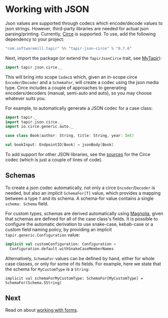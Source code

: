 # Working with JSON

Json values are supported through codecs which encode/decode values to json strings. However, third-party libraries are
needed for actual json parsing/printing. Currently, [Circe](https://github.com/circe/circe) is supported. To use, add
the following dependency to your project:

```scala
"com.softwaremill.tapir" %% "tapir-json-circe" % "0.7.6"
```

Next, import the package (or extend the `TapirJsonCirce` trait, see [MyTapir](../mytapir.html)):

```scala
import tapir.json.circe._
```

This will bring into scope `Codec`s which, given an in-scope circe `Encoder`/`Decoder` and a `SchemaFor`, will create a
codec using the json media type. Circe includes a couple of approaches to generating encoders/decoders (manual,
semi-auto and auto), so you may choose whatever suits you.

For example, to automatically generate a JSON codec for a case class:

```scala
import tapir._
import tapir.json.circe._
import io.circe.generic.auto._

case class Book(author: String, title: String, year: Int)

val bookInput: EndpointIO[Book] = jsonBody[Book]
```

To add support for other JSON libraries, see the 
[sources](https://github.com/softwaremill/tapir/blob/master/json/circe/src/main/scala/tapir/json/circe/JsonCirce.scala) 
for the Circe codec (which is just a couple of lines of code).

## Schemas

To create a json codec automatically, not only a circe `Encoder`/`Decoder` is needed, but also an implicit
`SchemaFor[T]` value, which provides a mapping between a type `T` and its schema. A schema-for value contains a single
`schema: Schema` field.

For custom types, schemas are derived automatically using [Magnolia](https://propensive.com/opensource/magnolia/), given
that schemas are defined for all of the case class's fields. It is possible to configure the automatic derivation to use
snake-case, kebab-case or a custom field naming policy, by providing an implicit `tapir.generic.Configuration` value:

```scala
implicit val customConfiguration: Configuration =
  Configuration.default.withSnakeCaseMemberNames
```

Alternatively, `SchemaFor` values can be defined by hand, either for whole case classes, or only for some of its fields.
For example, here we state that the schema for `MyCustomType` is a `String`:

```
implicit val schemaForMyCustomType: SchemaFor[MyCustomType] = SchemaFor(Schema.SString)
```

## Next

Read on about [working with forms](forms.html).